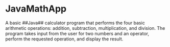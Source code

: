 # JavaMathApp

A basic ##Java## calculator program that performs the four basic arithmetic operations: addition,
subtraction, multiplication, and division. The program takes input from the user for two numbers
and an operator, perform the requested operation, and display the result.

